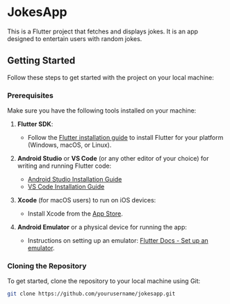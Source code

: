 # JokesApp

This is a Flutter project that fetches and displays jokes. It is an app designed to entertain users with random jokes.

## Getting Started

Follow these steps to get started with the project on your local machine:

### Prerequisites

Make sure you have the following tools installed on your machine:

1. **Flutter SDK**:
   - Follow the [Flutter installation guide](https://docs.flutter.dev/get-started/install) to install Flutter for your platform (Windows, macOS, or Linux).

2. **Android Studio** or **VS Code** (or any other editor of your choice) for writing and running Flutter code:
   - [Android Studio Installation Guide](https://developer.android.com/studio)
   - [VS Code Installation Guide](https://code.visualstudio.com/Download)

3. **Xcode** (for macOS users) to run on iOS devices:
   - Install Xcode from the [App Store](https://apps.apple.com/us/app/xcode/id497799835?mt=12).

4. **Android Emulator** or a physical device for running the app:
   - Instructions on setting up an emulator: [Flutter Docs - Set up an emulator](https://flutter.dev/docs/get-started/install).

### Cloning the Repository

To get started, clone the repository to your local machine using Git:

```bash
git clone https://github.com/yourusername/jokesapp.git
